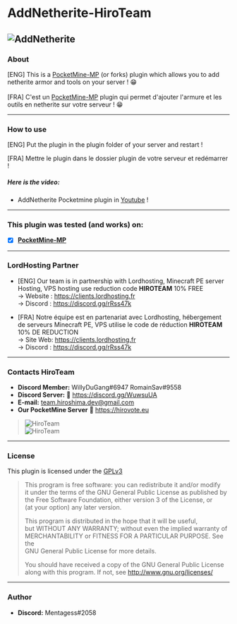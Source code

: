 # AddNetherite-HiroTeam
![AddNetherite](https://zupimages.net/up/20/24/4988.png)
---
### About
[ENG] This is a [PocketMine-MP](https://github.com/pmmp/PocketMine-MP) (or forks) plugin which allows you to add netherite armor and tools on your server ! :grin:<br/><br/>
[FRA] C'est un [PocketMine-MP](https://github.com/pmmp/PocketMine-MP) plugin qui permet d'ajouter l'armure et les outils en netherite sur votre serveur ! :grin:

---
### How to use
[ENG] Put the plugin in the plugin folder of your server and restart !

[FRA] Mettre le plugin dans le dossier plugin de votre serveur et redémarrer !

##### Here is the video:
- AddNetherite Pocketmine plugin in [Youtube](https://youtu.be/Dc5FFznTi8I) !

---
### **This plugin was tested (and works) on:**

- [x] **[PocketMine-MP](https://github.com/pmmp/PocketMine-MP)**
---
### **LordHosting Partner**

- [ENG] Our team is in partnership with Lordhosting, Minecraft PE server Hosting, VPS hosting use reduction code __**HIROTEAM**__ 10% FREE </br>
-> Website : https://clients.lordhosting.fr </br>
-> Discord : https://discord.gg/rRss47k </br>

- [FRA] Notre équipe est en partenariat avec Lordhosting, hébergement de serveurs Minecraft PE, VPS utilise le code de réduction __**HIROTEAM**__ 10% DE REDUCTION </br>
-> Site Web: https://clients.lordhosting.fr </br>
-> Discord : https://discord.gg/rRss47k </br>
---
### Contacts HiroTeam

- **Discord Member:** WillyDuGang#6947 RomainSav#9558
- **Discord Server:** :link:  https://discord.gg/WuwsuUA<br/>
- **E-mail:** team.hiroshima.dev@gmail.com<br/>
- **Our PocketMine Server** :link:  https://hirovote.eu<br/>

> ![HiroTeam](https://www.zupimages.net/up/20/25/mb59.png) </br>
> ![HiroTeam](https://cdn.discordapp.com/attachments/701520774598492220/723269120992215080/PicsArt_06-18-10.13.13.png)
---
### License
This plugin is licensed under the [GPLv3](http://www.gnu.org/licenses/gpl-3.0.html)

>This program is free software: you can redistribute it and/or modify<br/>
>it under the terms of the GNU General Public License as published by<br/>
>the Free Software Foundation, either version 3 of the License, or<br/>
>(at your option) any later version.<br/>
>
>This program is distributed in the hope that it will be useful,<br/>
>but WITHOUT ANY WARRANTY; without even the implied warranty of<br/>
>MERCHANTABILITY or FITNESS FOR A PARTICULAR PURPOSE.  See the<br/>
>GNU General Public License for more details.<br/>
>
>You should have received a copy of the GNU General Public License<br/>
>along with this program.  If not, see http://www.gnu.org/licenses/
---
### Author
- **Discord:** Mentagess#2058
